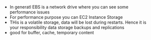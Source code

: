 * In generatl EBS is a network drive where you can see some performance issues
* For performance purpose you can EC2 Instance Storage
* THis is a volatile storage, data will be lost during restarts. Hence it is your responsibility data storage backups and replications
* good for buffer, cache, temporary content